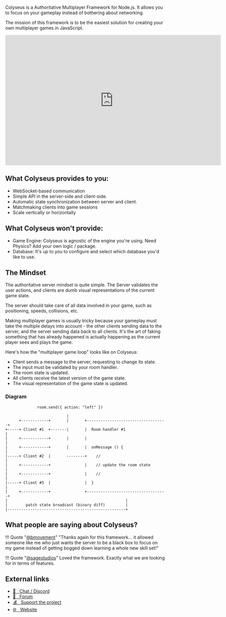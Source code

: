 Colyseus is a Authoritative Multiplayer Framework for Node.js. It allows you to focus on your gameplay instead of bothering about networking.

The mission of this framework is to be the easiest solution for creating your own multiplayer games in JavaScript.

<center>
  <iframe src="https://docs.google.com/presentation/d/e/2PACX-1vSjJtmU-SIkng_bFQ5z1000M6nPSoAoQL54j0Y_Cbg7R5tRe9FXLKaBmcKbY_iyEpnMqQGDjx_335QJ/embed?start=false&loop=false&delayms=3000" frameborder="0" width="680" height="411" allowfullscreen="true" mozallowfullscreen="true" webkitallowfullscreen="true"></iframe>
</center>

## What Colyseus provides to you:

- WebSocket-based communication
- Simple API in the server-side and client-side.
- Automatic state synchronization between server and client.
- Matchmaking clients into game sessions
- Scale vertically or horizontally

## What Colyseus won't provide:

- Game Engine: Colyseus is agnostic of the engine you're using. Need Physics? Add your own logic / package.
- Database: It's up to you to configure and select which database you'd like to use.

## The Mindset

The authoritative server mindset is quite simple. The Server validates the user actions, and clients are dumb visual representations of the current game state.

The server should take care of all data involved in your game, such as positioning, speeds, collisions, etc.

Making multiplayer games is usually tricky because your gameplay must take the multiple delays into account - the other clients sending data to the server, and the server sending data back to all clients. It's the art of faking something that has already happened is actually happening as the current player sees and plays the game.

Here's how the "multiplayer game loop" looks like on Colyseus:

- Client sends a message to the server, requesting to change its state.
- The input must be validated by your room handler.
- The room state is updated.
- All clients receive the latest version of the game state.
- The visual representation of the game state is updated.

### Diagram

```
              room.send({ action: "left" })

                           |
      +------------+       |       +-----------------------------------+
+-----+ Client #1  +-------|       |  Room handler #1                  |
|     +------------+       |       |                                   |
|     +------------+       |       |  onMessage () {                   |
|-----+ Client #2  |       --------+    //                             |
|     +------------+               |    // update the room state       |
|     +------------+               |    //                             |
|-----+ Client #3  |               |  }                                |
|     +------------+               +-----------------------------------+
|                                                    |
|        patch state broadcast (binary diff)         |
|----------------------------------------------------+
```

## What people are saying about Colyseus?

!!! Quote "[@bmovement](https://twitter.com/bmovement)"
    "Thanks again for this framework... it allowed someone like me who just wants the server to be a black box to focus on my game instead of getting bogged down learning a whole new skill set!"

!!! Quote "[@sagestudios](https://github.com/sagestudios)"
    Loved the framework. Exactly what we are looking for in terms of features.

## External links

- [💬 &nbsp; Chat / Discord](https://discord.gg/RY8rRS7)
- [💬 &nbsp; Forum](http://discuss.colyseus.io/)
- [💰 &nbsp; Support the project](https://www.patreon.com/endel)
- [🌐 &nbsp; Website](https://colyseus.io)
